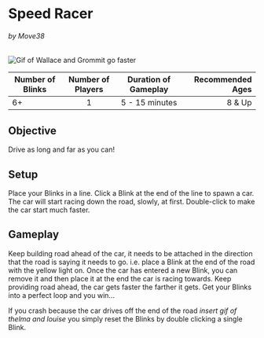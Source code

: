 # Speed Racer
###### by Move38

![Gif of Wallace and Grommit go faster](https://media.giphy.com/media/3oz8xtBx06mcZWoNJm/giphy.gif)
  
| Number of Blinks | Number of Players | Duration of Gameplay | Recommended Ages |
|------------------|:-----------------:|:--------------------:|-----------------:|
| 6+               | 1                 |  5 - 15 minutes      | 8 & Up           |

## Objective
Drive as long and far as you can! 

## Setup
Place your Blinks in a line. Click a Blink at the end of the line to spawn a car. The car will start racing down the road, slowly, at first.  Double-click to make the car start much faster.

## Gameplay
Keep building road ahead of the car, it needs to be attached in the direction that the road is saying it needs to go. i.e. place a Blink at the end of the road with the yellow light on. Once the car has entered a new Blink, you can remove it and then place it at the end the car is racing towards. Keep providing road ahead, the car gets faster the farther it gets. Get your Blinks into a perfect loop and you win...

If you crash because the car drives off the end of the road _insert gif of thelma and louise_ you simply reset the Blinks by double clicking a single Blink.
